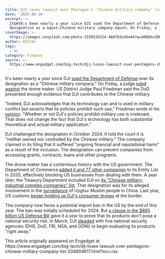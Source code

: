 ```yaml
---
title: DJI loses lawsuit over Pentagon's 'Chinese military company' list
date: '2025-09-26'
excerpt: >-
  It&#39;s been nearly a year since DJI sued the Department of Defense over its
  designation as a &quot;Chinese military company.&quot; On Friday, a judg...
coverImage: >-
  https://images.unsplash.com/photo-1559526324-4b87b5e36e44?w=400&h=200&fit=crop&auto=format
author: AIVibe
tags:
  - Ai
category: Finance
source: >-
  https://www.engadget.com/big-tech/dji-loses-lawsuit-over-pentagons-chinese-military-company-list-204804617.html?src=rss
---
```

<p>It&#39;s been nearly a year since DJI <a data-i13n="cpos:1;pos:1" href="https://www.engadget.com/general/dji-challenges-its-chinese-military-company-pentagon-designation-in-court-120036412.html">sued the Department of Defense</a> over its designation as a &quot;Chinese military company.&quot; On Friday, a judge <a data-i13n="elm:context_link;elmt:doNotAffiliate;cpos:2;pos:1" class="no-affiliate-link" href="https://www.reuters.com/legal/litigation/drone-maker-dji-loses-lawsuit-against-pentagon-claim-chinese-military-ties-2025-09-26/">ruled against</a> the drone maker. US District Judge Paul Friedman said the DoD presented enough evidence that DJI contributes to the Chinese military.</p>
<p>&quot;Indeed, DJI acknowledges that its technology can and is used in military conflict but asserts that its policies prohibit such use,&quot; Friedman wrote in his <a data-i13n="elm:context_link;elmt:doNotAffiliate;cpos:3;pos:1" class="no-affiliate-link" href="https://fingfx.thomsonreuters.com/gfx/legaldocs/lbvgzenrrpq/DJI%20v%20DOD%20-%20opinion%20-%2020250926.pdf">opinion</a>. &quot;Whether or not DJI&#39;s policies prohibit military use is irrelevant. That does not change the fact that DJI&#39;s technology has both substantial theoretical and actual military application.&quot;</p>
<span id="end-legacy-contents"></span><p>DJI challenged the designation in October 2024. It told the court it is &quot;neither owned nor controlled by the Chinese military.&quot; The company claimed in its filing that it suffered &quot;ongoing financial and reputational harm&quot; as a result of the inclusion. The designation can prevent companies from accessing grants, contracts, loans and other programs.</p>
<p>The drone maker has a contentious history with the US government. The Department of Commerce <a data-i13n="cpos:4;pos:1" href="https://www.engadget.com/dji-entity-list-trade-china-us-commerce-department-171243815.html">added it and 77 other companies</a> to its Entity List in 2020, effectively blocking US businesses from dealing with them. A year later, the Treasury Department included DJI on <a data-i13n="cpos:5;pos:1" href="https://www.engadget.com/us-government-china-dji-investment-blocklist-103514525.html">its &quot;Chinese military-industrial complex companies&quot; list</a>. That designation was for its alleged involvement in the <a data-i13n="elm:context_link;elmt:doNotAffiliate;cpos:6;pos:1" class="no-affiliate-link" href="https://www.reuters.com/world/china/un-expert-concludes-forced-labour-has-taken-place-xinjiang-2022-08-18/">surveillance</a> of Uyghur Muslim people in China. Last year, US customs <a data-i13n="cpos:7;pos:1" href="https://www.engadget.com/cameras/dji-confirms-that-us-customs-is-holding-up-its-latest-consumer-drone-123007447.html">began holding up DJI&#39;s consumer drones</a> at the border.</p>
<p>The company now faces a potential import ban in the US by the end of this year. The ban was initially scheduled for 2024. But <a data-i13n="cpos:8;pos:1" href="https://www.engadget.com/cameras/dji-evades-us-ban-but-has-one-year-to-prove-its-products-arent-a-national-security-threat-133042749.html">a clause in the $895 billion US Defense Bill</a> gave it a year to prove that its products don&#39;t pose a national security risk. In March, DJI <a data-i13n="elm:context_link;elmt:doNotAffiliate;cpos:9;pos:1" class="no-affiliate-link" href="https://dronedj.com/wp-content/uploads/sites/2/2025/04/dji-letter-drone-audit.pdf">pleaded</a> with five national security agencies (DHS, DoD, FBI, NSA, and ODNI) to begin evaluating its products &quot;right away.&quot;</p>This article originally appeared on Engadget at https://www.engadget.com/big-tech/dji-loses-lawsuit-over-pentagons-chinese-military-company-list-204804617.html?src=rss
